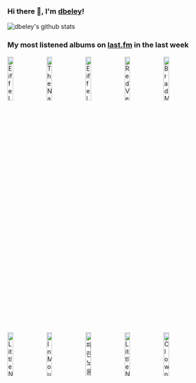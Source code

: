 ### Hi there 👋, I'm [dbeley](https://dbeley.ovh/en)!

![dbeley's github stats](https://github-readme-stats.vercel.app/api?username=dbeley)

### My most listened albums on [last.fm](https://www.last.fm/user/d_beley) in the last week

[<img src='https://lastfm.freetls.fastly.net/i/u/300x300/8c5d52f47ccab75b42e0ab817715ee81.jpg' width='16%' height='16%' alt='Eiffel - Le 1/4 Dheure Des Ahuris'>](https://www.last.fm/music/eiffel/le%2b1%252f4%2bd%2527heure%2bdes%2bahuris)&nbsp;
[<img src='https://lastfm.freetls.fastly.net/i/u/300x300/e442034b94c5573f7dc855fd87d62351.jpg' width='16%' height='16%' alt='The National - Alligator'>](https://www.last.fm/music/the%2bnational/alligator)&nbsp;
[<img src='https://lastfm.freetls.fastly.net/i/u/300x300/950bce878cbd7cdbf0a60bccd4f1430d.jpg' width='16%' height='16%' alt='Eiffel - Abricotine'>](https://www.last.fm/music/eiffel/abricotine)&nbsp;
[<img src='https://lastfm.freetls.fastly.net/i/u/300x300/72f1de7f673f5746e322467c9df193c6.jpg' width='16%' height='16%' alt='Red Velvet - The Perfect Red Velvet'>](https://www.last.fm/music/red%2bvelvet/the%2bperfect%2bred%2bvelvet)&nbsp;
[<img src='https://lastfm.freetls.fastly.net/i/u/300x300/ad31f768337cec94d967d6c75236f529.jpg' width='16%' height='16%' alt='Brad Mehldau - Finding Gabriel'>](https://www.last.fm/music/brad%2bmehldau/finding%2bgabriel)&nbsp;
<br>
[<img src='https://lastfm.freetls.fastly.net/i/u/300x300/3e24227c5e5e49aec924078db42de5d8.jpg' width='16%' height='16%' alt='Little Nemo - Sounds in the Attic'>](https://www.last.fm/music/little%2bnemo/sounds%2bin%2bthe%2battic)&nbsp;
[<img src='https://lastfm.freetls.fastly.net/i/u/300x300/8a283c23f0353b570e5e9460f2e05d4b.jpg' width='16%' height='16%' alt='In Mourning - The Bleeding Veil'>](https://www.last.fm/music/in%2bmourning/the%2bbleeding%2bveil)&nbsp;
[<img src='https://lastfm.freetls.fastly.net/i/u/300x300/b7aa7e0b63273f9967fb1df5cd8163a7.jpg' width='16%' height='16%' alt='파란노을 - To See the Next Part of the Dream'>](https://www.last.fm/music/%25ed%258c%258c%25eb%259e%2580%25eb%2585%25b8%25ec%259d%2584/to%2bsee%2bthe%2bnext%2bpart%2bof%2bthe%2bdream)&nbsp;
[<img src='https://lastfm.freetls.fastly.net/i/u/300x300/74075ade483a4aa3ca53dac11d5da7e2.jpg' width='16%' height='16%' alt='Little Nemo - Past and Future'>](https://www.last.fm/music/little%2bnemo/past%2band%2bfuture)&nbsp;
[<img src='https://lastfm.freetls.fastly.net/i/u/300x300/3f0345f54853be931015a16176f7d6a9.jpg' width='16%' height='16%' alt='Clown Core - Van'>](https://www.last.fm/music/clown%2bcore/van)&nbsp;
<br>
